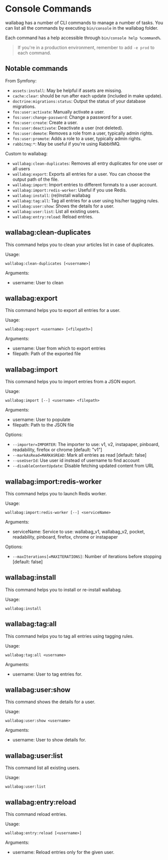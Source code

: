 Console Commands
================

wallabag has a number of CLI commands to manage a number of tasks. You
can list all the commands by executing `bin/console` in the wallabag
folder.

Each command has a help accessible through `bin/console help %command%`.

> If you're in a production environment, remember to add `-e prod` to each
command.

Notable commands
----------------

From Symfony:

 - `assets:install`: May be helpful if assets are missing.
 - `cache:clear`: should be run after each update (included in make update).
 - `doctrine:migrations:status`: Output the status of your database migrations.
 - `fos:user:activate`: Manually activate a user.
 - `fos:user:change-password`: Change a password for a user.
 - `fos:user:create`: Create a user.
 - `fos:user:deactivate`: Deactivate a user (not deleted).
 - `fos:user:demote`: Removes a role from a user, typically admin rights.
 - `fos:user:promote`: Adds a role to a user, typically admin rights.
 - `rabbitmq:*`: May be useful if you're using RabbitMQ.

Custom to wallabag:

 - `wallabag:clean-duplicates`: Removes all entry duplicates for one user or all users
 - `wallabag:export`: Exports all entries for a user. You can choose the output path of the file.
 - `wallabag:import`: Import entries to different formats to a user account.
 - `wallabag:import:redis-worker`: Useful if you use Redis.
 - `wallabag:install`: (re)Install wallabag
 - `wallabag:tag:all`: Tag all entries for a user using his/her tagging rules.
 - `wallabag:user:show`: Shows the details for a user.
 - `wallabag:user:list`: List all existing users.
 - `wallabag:entry:reload`: Reload entries.

wallabag:clean-duplicates
-------------------------

This command helps you to clean your articles list in case of duplicates.

Usage:

```
wallabag:clean-duplicates [<username>]
```

Arguments:

 - username: User to clean


wallabag:export
---------------

This command helps you to export all entries for a user.

Usage:

```
wallabag:export <username> [<filepath>]
```

Arguments:

 - username: User from which to export entries
 - filepath: Path of the exported file


wallabag:import
---------------

This command helps you to import entries from a JSON export.

Usage:

```
wallabag:import [--] <username> <filepath>
```

Arguments:

 - username: User to populate
 - filepath: Path to the JSON file

Options:

 - `--importer=IMPORTER`: The importer to use: v1, v2, instapaper, pinboard, readability, firefox or chrome [default: "v1"]
 - `--markAsRead=MARKASREAD`: Mark all entries as read [default: false]
 - `--useUserId`: Use user id instead of username to find account
 - `--disableContentUpdate`: Disable fetching updated content from URL


wallabag:import:redis-worker
----------------------------

This command helps you to launch Redis worker.

Usage:

```
wallabag:import:redis-worker [--] <serviceName>
```

Arguments:

 - serviceName: Service to use: wallabag_v1, wallabag_v2, pocket, readability, pinboard, firefox, chrome or instapaper

Options:

 - `--maxIterations[=MAXITERATIONS]`: Number of iterations before stopping [default: false]


wallabag:install
----------------

This command helps you to install or re-install wallabag.

Usage:

```
wallabag:install
```


wallabag:tag:all
----------------

This command helps you to tag all entries using tagging rules.

Usage:

```
wallabag:tag:all <username>
```

Arguments:
 - username: User to tag entries for.


wallabag:user:show
------------------

This command shows the details for a user.

Usage:

```
wallabag:user:show <username>
```

Arguments:
 - username: User to show details for.
 

wallabag:user:list
------------------

This command list all existing users.

Usage:

```
wallabag:user:list
```


wallabag:entry:reload
---------------------

This command reload entries.

Usage:

```
wallabag:entry:reload [<username>]
```

Arguments:
 - username: Reload entries only for the given user.
